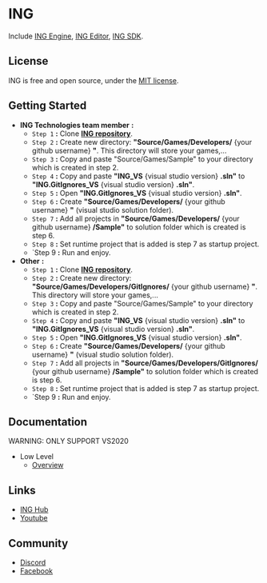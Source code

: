 # ING #
Include [ING Engine](https://github.com/INGTechnologies/ING/blob/main/Documentation/Engine/Engine.md), [ING Editor](https://github.com/INGTechnologies/ING/blob/main/Documentation/Editor/Editor.md), [ING SDK](https://github.com/INGTechnologies/ING/blob/main/Documentation/SDK/SDK.md).


## License ##
ING is free and open source, under the [MIT license](https://github.com/INGTechnologies/ING/blob/main/LICENSE).


## Getting Started ##
- **ING Technologies team member** **:**
  + `Step 1` **:** Clone [**ING repository**](https://github.com/INGTechnologies/ING).
  + `Step 2` **:** Create new directory: **"Source/Games/Developers/** {your github username} **"**. This directory will store your games,...
  + `Step 3` **:** Copy and paste "Source/Games/Sample" to your directory which is created in step 2.
  + `Step 4` **:** Copy and paste **"ING_VS** {visual studio version} **.sln"** to **"ING.GitIgnores_VS** {visual studio version} **.sln"**.
  + `Step 5` **:** Open **"ING.GitIgnores_VS** {visual studio version} **.sln"**.
  + `Step 6` **:** Create **"Source/Games/Developers/** {your github username} **"** (visual studio solution folder).
  + `Step 7` **:** Add all projects in **"Source/Games/Developers/** {your github username} **/Sample"** to solution folder which is created is step 6.
  + `Step 8` **:** Set runtime project that is added is step 7 as startup project.
  + `Step 9 **:** Run and enjoy.
- **Other** **:**
  + `Step 1` **:** Clone [**ING repository**](https://github.com/INGTechnologies/ING).
  + `Step 2` **:** Create new directory: **"Source/Games/Developers/GitIgnores/** {your github username} **"**. This directory will store your games,...
  + `Step 3` **:** Copy and paste "Source/Games/Sample" to your directory which is created in step 2.
  + `Step 4` **:** Copy and paste **"ING_VS** {visual studio version} **.sln"** to **"ING.GitIgnores_VS** {visual studio version} **.sln"**.
  + `Step 5` **:** Open **"ING.GitIgnores_VS** {visual studio version} **.sln"**.
  + `Step 6` **:** Create **"Source/Games/Developers/** {your github username} **"** (visual studio solution folder).
  + `Step 7` **:** Add all projects in **"Source/Games/Developers/GitIgnores/** {your github username} **/Sample"** to solution folder which is created is step 6.
  + `Step 8` **:** Set runtime project that is added is step 7 as startup project.
  + `Step 9 **:** Run and enjoy.


## Documentation ##
WARNING: ONLY SUPPORT VS2020
- Low Level
  + [Overview](Documentation/LowLevel/Overview.md)


## Links ##
+ [ING Hub](https://github.com/INGTechnologies/INGHub)
+ [Youtube](https://www.youtube.com/channel/UCa4_lMxQZJ1B0prRB4w93wA)


## Community
+ [Discord](https://discord.gg/5BYVT6QJkf)
+ [Facebook](https://www.facebook.com/groups/654915242378688)
